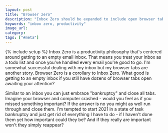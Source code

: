 ```yaml
---
layout: post
title: "Browser zero"
description: "Inbox Zero should be expanded to include open browser tabs."
keywords: "inbox zero, productivity"
image_url: 
category: 
tags: ["#meta"]
---
```

{% include setup %}
Inbox Zero is a productivity philosophy that's centered around getting to an empty email inbox. That means you treat your inbox as a todo list and once you've handled every email you're good to go. I'm somewhat successful dealing with my inbox but my browser tabs are another story. Browser Zero is a corollary to Inbox Zero. What good is getting to an empty inbox if you still have dozens of browser tabs open awaiting your attention?

Similar to an inbox you can just embrace "bankruptcy" and close all tabs. Imagine your browser and computer crashed - would you feel as if you missed something important? If the answer is no you might as well run through and close them. I'm tempted to start 2021 in a state of task bankruptcy and just get rid of everything I have to do - if I haven't done them yet how important could they be? And if they really are important won't they simply reappear?
